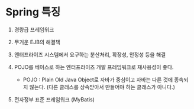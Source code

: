# Spring 특징

1. 경량급 프레임워크

2. 무거운 EJB의 해결책
   
3. 엔터프라이즈 시스템에서 요구하는 분산처리, 확장성, 안정성 등을 해결

4. POJO를 베이스로 하는 엔터프라이즈 개발 프레임워크로 재사용성이 좋다.<br>

    * POJO : Plain Old Java Object로 자바가 중심이고 자바는 다른 것에 종속되지 않는다. (다른 클래스를 상속받아서 만들어야 하는 클래스가 아니다.)

5. 전자정부 표준 프레임워크 (MyBatis)